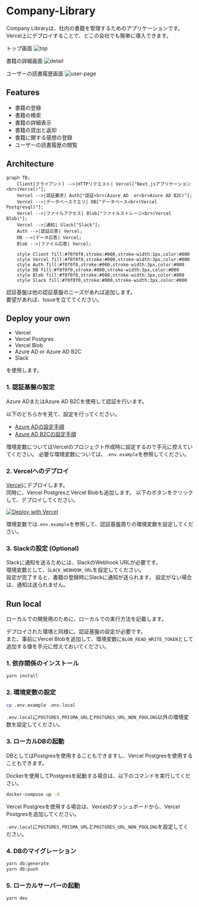 # Company-Library

Company Libraryは、社内の書籍を管理するためのアプリケーションです。  
Vercel上にデプロイすることで、どこの会社でも簡単に導入できます。

トップ画面
![top](https://github.com/company-library/company-library/assets/10972787/eb0a9379-a1d6-4b27-8aa8-a85b217645bc)

書籍の詳細画面
![detail](https://github.com/company-library/company-library/assets/10972787/eceb4b5b-548c-431a-b934-6e63a9bd5d1d)

ユーザーの読書履歴画面
![user-page](https://github.com/company-library/company-library/assets/10972787/6e3ce2cb-212c-46ae-9b67-9b334b91edf2)

## Features

- 書籍の登録
- 書籍の検索
- 書籍の詳細表示
- 書籍の貸出と返却
- 書籍に関する感想の登録
- ユーザーの読書履歴の閲覧

## Architecture

```mermaid
graph TB;
    Client[クライアント] -->|HTTPリクエスト| Vercel["Next.jsアプリケーション<br>(Vercel)"];
    Vercel -->|認証要求| Auth["認証<br>(Azure AD  or<br>Azure AD B2C)"];
    Vercel -->|データベースクエリ| DB["データベース<br>(Vercel Postgresql)"];
    Vercel -->|ファイルアクセス| Blob["ファイルストレージ<br>(Vercel Blob)"];
    Vercel -->|通知| Slack["Slack"];
    Auth -->|認証応答| Vercel;
    DB -->|データ応答| Vercel;
    Blob -->|ファイル応答| Vercel;

    style Client fill:#f0f0f0,stroke:#000,stroke-width:1px,color:#000
    style Vercel fill:#f0f0f0,stroke:#000,stroke-width:3px,color:#000
    style Auth fill:#f0f0f0,stroke:#000,stroke-width:3px,color:#000
    style DB fill:#f0f0f0,stroke:#000,stroke-width:3px,color:#000
    style Blob fill:#f0f0f0,stroke:#000,stroke-width:3px,color:#000
    style Slack fill:#f0f0f0,stroke:#000,stroke-width:3px,color:#000
```

認証基盤は他の認証基盤のニーズがあれば追加します。  
要望があれば、Issueを立ててください。

## Deploy your own

- Vercel
- Vercel Postgres
- Vercel Blob
- Azure AD or Azure AD B2C
- Slack

を使用します。

### 1. 認証基盤の設定

Azure ADまたはAzure AD B2Cを使用して認証を行います。

以下のどちらかを見て、設定を行ってください。

- [Azure ADの設定手順](https://next-auth.js.org/providers/azure-ad)
- [Azure AD B2Cの設定手順](https://next-auth.js.org/providers/azure-ad-b2c)

環境変数についてはVercelのプロジェクト作成時に設定するので手元に控えていてください。
必要な環境変数については、`.env.example`を参照してください。

### 2. Vercelへのデプロイ

[Vercel](https://vercel.com)にデプロイします。  
同時に、Vercel PostgresとVercel Blobも追加します。
以下のボタンをクリックして、デプロイしてください。  

[![Deploy with Vercel](https://vercel.com/button)](https://vercel.com/new/clone?repository-url=https%3A%2F%2Fgithub.com%2Fcompany-library%2Fcompany-library&stores=%5B%7B%22type%22%3A%22postgres%22%7D%2C%7B%22type%22%3A%22blob%22%7D%5D)

環境変数では`.env.example`を参照して、認証基盤周りの環境変数を設定してください。

### 3. Slackの設定 (Optional)

Slackに通知を送るためには、SlackのWebhook URLが必要です。  
環境変数として、`SLACK_WEBHOOK_URL`を設定してください。  
設定が完了すると、書籍の登録時にSlackに通知が送られます。
設定がない場合は、通知は送られません。

## Run local

ローカルでの開発用のために、ローカルでの実行方法を記載します。

デプロイされた環境と同様に、認証基盤の設定が必要です。  
また、事前にVercel Blobを追加して、環境変数に`BLOB_READ_WRITE_TOKEN`として追加する値を手元に控えておいてください。

### 1. 依存関係のインストール

```bash
yarn install
```

### 2. 環境変数の設定

```bash
cp .env.example .env.local
```

`.env.local`に`POSTGRES_PRISMA_URL`と`POSTGRES_URL_NON_POOLING`以外の環境変数を設定してください。

### 3. ローカルDBの起動

DBとしてはPostgresを使用することもできますし、Vercel Postgresを使用することもできます。

Dockerを使用してPostgresを起動する場合は、以下のコマンドを実行してください。

```bash
docker-compose up -d  
```

Vercel Postgresを使用する場合は、Vercelのダッシュボードから、Vercel Postgresを追加してください。

`.env.local`に`POSTGRES_PRISMA_URL`と`POSTGRES_URL_NON_POOLING`を設定してください。

### 4. DBのマイグレーション

```bash
yarn db:generate
yarn db:push
```

### 5. ローカルサーバーの起動

```bash
yarn dev
```
